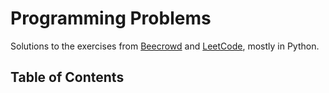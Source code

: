 # Programming Problems

Solutions to the exercises from [Beecrowd](https://www.beecrowd.com.br/) and [LeetCode](https://leetcode.com/), mostly in Python.

## Table of Contents



